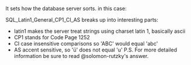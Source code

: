 It sets how the database server sorts. in this case:

SQL_Latin1_General_CP1_CI_AS
breaks up into interesting parts:

* latin1 makes the server treat strings using charset latin 1, basically ascii
* CP1 stands for Code Page 1252
* CI case insensitive comparisons so 'ABC' would equal 'abc'
* AS accent sensitive, so 'ü' does not equal 'u'
P.S. For more detailed information be sure to read @solomon-rutzky's answer.
